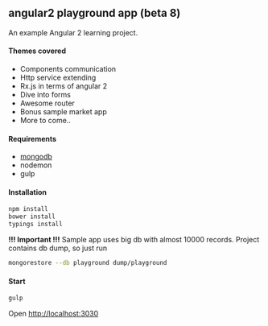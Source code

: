 ## angular2 playground app (beta 8)
An example Angular 2 learning project.

#### Themes covered
 - Components communication
 - Http service extending
 - Rx.js in terms of angular 2
 - Dive into forms
 - Awesome router
 - Bonus sample market app
 - More to come..
 
#### Requirements
 - [mongodb](https://docs.mongodb.org/manual/tutorial/install-mongodb-on-windows/)
 - nodemon
 - gulp
 
#### Installation
```bash
npm install
bower install
typings install
```
 **!!! Important !!!**
    Sample app uses big db with almost 10000 records. Project contains db dump, so just run
```bash
mongorestore --db playground dump/playground
```     
#### Start
```bash
gulp
```
Open [http://localhost:3030](http://localhost:3030)